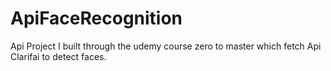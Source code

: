 # ApiFaceRecognition
Api Project I built through the udemy course zero to master which fetch Api Clarifai to detect faces.
